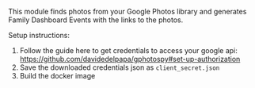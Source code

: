 This module finds photos from your Google Photos library and generates Family Dashboard Events with the links to the photos. 

Setup instructions:
1. Follow the guide here to get credentials to access your google api: https://github.com/davidedelpapa/gphotospy#set-up-authorization 
1. Save the downloaded credentials json as `client_secret.json`
1. Build the docker image 